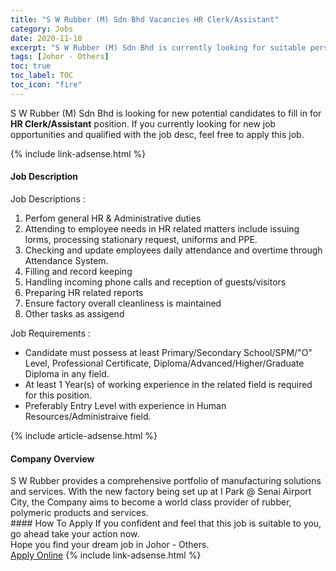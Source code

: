```yaml
---
title: "S W Rubber (M) Sdn Bhd Vacancies HR Clerk/Assistant" 
category: Jobs 
date: 2020-11-10 
excerpt: "S W Rubber (M) Sdn Bhd is currently looking for suitable person to fill in the HR Clerk/Assistant which positioned at Johor - Others" 
tags: [Johor - Others] 
toc: true 
toc_label: TOC 
toc_icon: "fire" 
--- 
```


<p>S W Rubber (M) Sdn Bhd is looking for new potential candidates to fill in for <b>HR Clerk/Assistant</b> position. If you currently looking for new job opportunities and qualified with the job desc, feel free to apply this job.
</p>{% include link-adsense.html %} 
<div><div><div><h4>Job Description</h4></div></div><div><div><span><div><div>Job Descriptions :</div><div><ol><li>Perfom general HR &amp; Administrative duties</li><li>Attending to employee needs in HR related matters include issuing lorms, processing stationary request, uniforms and PPE.&#160;</li><li>Checking and update employees daily attendance and overtime through Attendance System.</li><li>Filling and record keeping&#160;</li><li>Handling incoming phone calls and reception of guests/visitors</li><li>Preparing HR related reports<ul></ul></li><li>Ensure factory overall cleanliness is maintained&#160;&#160;</li><li>Other tasks as assigend&#160;</li></ol><div>Job Requirements :</div><ul><li>Candidate must possess at least Primary/Secondary School/SPM/"O" Level, Professional Certificate, Diploma/Advanced/Higher/Graduate Diploma&#160;in any field.</li><li>At least 1&#160;Year(s) of working experience in the related field is required for this position.</li><li>Preferably Entry Level with experience in Human Resources/Administraive field.</li></ul></div></div></span></div></div></div> 
{% include article-adsense.html %} 
<div><div><div><h4>Company Overview</h4></div></div><div><div><span><div><div>S W Rubber provides a comprehensive portfolio of manufacturing solutions and services. With the new factory being set up at I Park @ Senai Airport City, the Company aims to become a world class provider of rubber, polymeric products and services.&#160;</div></div></span></div></div></div> 
#### How To Apply 
If you confident and feel that this job is suitable to you, go ahead take your action now. <br/> 
Hope you find your dream job in Johor - Others. <br/> 
<a href="https://www.jobstreet.com.my/en/job/hr-clerk-assistant-4421604?jobId=jobstreet-my-job-4421604&sectionRank=3&token=0~e1763bbb-cae1-4c9e-8bbe-3424b95a3c75&fr=SRP%20View%20In%20New%20Ta" class="btn btn--info" target="_blank" rel="nofollow noopenner">Apply Online</a> 
{% include link-adsense.html %} 
